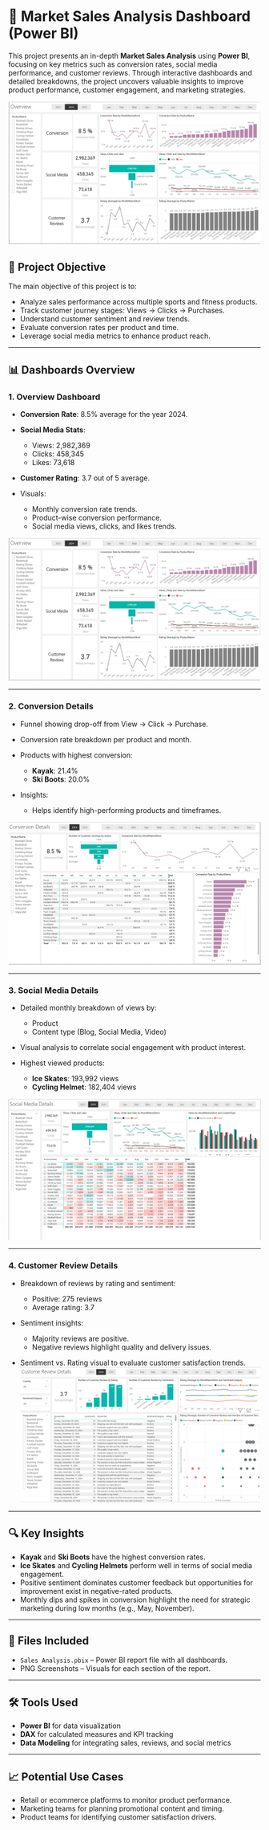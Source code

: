 # 🧾 Market Sales Analysis Dashboard (Power BI)

This project presents an in-depth **Market Sales Analysis** using **Power BI**, focusing on key metrics such as conversion rates, social media performance, and customer reviews. Through interactive dashboards and detailed breakdowns, the project uncovers valuable insights to improve product performance, customer engagement, and marketing strategies.

![Dashboard Preview](./Overview.png)

## 📌 Project Objective

The main objective of this project is to:

* Analyze sales performance across multiple sports and fitness products.
* Track customer journey stages: Views → Clicks → Purchases. 
* Understand customer sentiment and review trends.
* Evaluate conversion rates per product and time.
* Leverage social media metrics to enhance product reach.

---

## 📊 Dashboards Overview

### 1. **Overview Dashboard**

* **Conversion Rate**: 8.5% average for the year 2024.
* **Social Media Stats**:

  * Views: 2,982,369
  * Clicks: 458,345
  * Likes: 73,618
* **Customer Rating**: 3.7 out of 5 average.
* Visuals:

  * Monthly conversion rate trends.
  * Product-wise conversion performance.
  * Social media views, clicks, and likes trends.

![Overview](./Overview.png)

---

### 2. **Conversion Details**

* Funnel showing drop-off from View → Click → Purchase.
* Conversion rate breakdown per product and month.
* Products with highest conversion:

  * **Kayak**: 21.4%
  * **Ski Boots**: 20.0%
* Insights:

  * Helps identify high-performing products and timeframes.

![Conversion Details](./Conversion_Details.png)

---

### 3. **Social Media Details**

* Detailed monthly breakdown of views by:

  * Product
  * Content type (Blog, Social Media, Video)
* Visual analysis to correlate social engagement with product interest.
* Highest viewed products:

  * **Ice Skates**: 193,992 views
  * **Cycling Helmet**: 182,404 views

![Social Media](./Social_Media_Details.png)

---

### 4. **Customer Review Details**

* Breakdown of reviews by rating and sentiment:

  * Positive: 275 reviews
  * Average rating: 3.7
* Sentiment insights:

  * Majority reviews are positive.
  * Negative reviews highlight quality and delivery issues.
* Sentiment vs. Rating visual to evaluate customer satisfaction trends.
  ![Customer Review Details](./Customer_Review_Details.png)

---

## 🔍 Key Insights

* **Kayak** and **Ski Boots** have the highest conversion rates.
* **Ice Skates** and **Cycling Helmets** perform well in terms of social media engagement.
* Positive sentiment dominates customer feedback but opportunities for improvement exist in negative-rated products.
* Monthly dips and spikes in conversion highlight the need for strategic marketing during low months (e.g., May, November).

---

## 📁 Files Included

* `Sales Analysis.pbix` – Power BI report file with all dashboards.
* PNG Screenshots – Visuals for each section of the report.
---

## 🛠 Tools Used

* **Power BI** for data visualization
* **DAX** for calculated measures and KPI tracking
* **Data Modeling** for integrating sales, reviews, and social metrics

---

## 📈 Potential Use Cases

* Retail or ecommerce platforms to monitor product performance.
* Marketing teams for planning promotional content and timing.
* Product teams for identifying customer satisfaction drivers.

